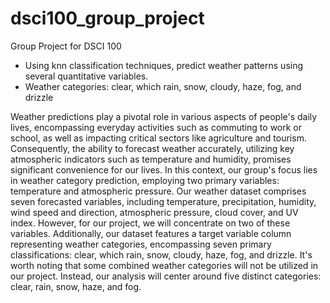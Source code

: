 # dsci100_group_project
Group Project for DSCI 100 
- Using knn classification techniques, predict weather patterns using several quantitative variables.
- Weather categories: clear, which rain, snow, cloudy, haze, fog, and drizzle

Weather predictions play a pivotal role in various aspects of people's daily lives, encompassing everyday activities such as commuting to work or school, as well as impacting critical sectors like agriculture and tourism. Consequently, the ability to forecast weather accurately, utilizing key atmospheric indicators such as temperature and humidity, promises significant convenience for our lives. In this context, our group's focus lies in weather category prediction, employing two primary variables: temperature and atmospheric pressure. Our weather dataset comprises seven forecasted variables, including temperature, precipitation, humidity, wind speed and direction, atmospheric pressure, cloud cover, and UV index. However, for our project, we will concentrate on two of these variables. Additionally, our dataset features a target variable column representing weather categories, encompassing seven primary classifications: clear, which rain, snow, cloudy, haze, fog, and drizzle. It's worth noting that some combined weather categories will not be utilized in our project. Instead, our analysis will center around five distinct categories: clear, rain, snow, haze, and fog.
